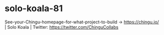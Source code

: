 # solo-koala-81
See-your-Chingu-homepage-for-what-project-to-build -> https://chingu.io/ | Solo Koala | Twitter: https://twitter.com/ChinguCollabs
